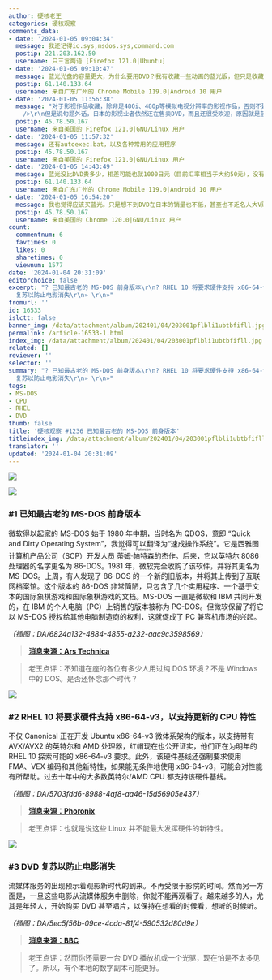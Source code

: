 ```yaml
---
author: 硬核老王
categories: 硬核观察
comments_data:
- date: '2024-01-05 09:04:34'
  message: 我还记得io.sys,msdos.sys,command.com
  postip: 221.203.162.50
  username: 只三言两语 [Firefox 121.0|Ubuntu]
- date: '2024-01-05 09:10:47'
  message: 蓝光光盘的容量更大，为什么要用DVD？我有收藏一些动画的蓝光版，但只是收藏，我没有也不打算买播放设备。
  postip: 61.140.133.64
  username: 来自广东广州的 Chrome Mobile 119.0|Android 10 用户
- date: '2024-01-05 11:56:38'
  message: "对于影视作品收藏，除非是480i、480p等模拟电视分辨率的影视作品，否则不建议用DVD。容量小，清晰度不高，不如收藏蓝光实在。<br />\r\n<br
    />\r\n但是说句题外话，日本的影视业者依然还在售卖DVD，而且还很受欢迎，原因就是蓝光价格高，DVD价格实惠。并且DVD最高支持720p画质，对于一些人来说也够了。"
  postip: 45.78.50.167
  username: 来自美国的 Firefox 121.0|GNU/Linux 用户
- date: '2024-01-05 11:57:32'
  message: 还有autoexec.bat，以及各种常用的应用程序
  postip: 45.78.50.167
  username: 来自美国的 Firefox 121.0|GNU/Linux 用户
- date: '2024-01-05 14:43:49'
  message: 蓝光没比DVD贵多少，相差可能也就1000日元（目前汇率相当于大约50元），没有理由不买蓝光。
  postip: 61.140.133.64
  username: 来自广东广州的 Chrome Mobile 119.0|Android 10 用户
- date: '2024-01-05 16:54:20'
  message: 我也觉得应该买蓝光。只是想不到DVD在日本的销量也不低，甚至也不乏名人大V购买，例如小说改编动画的原著作者。我感到很惊讶，这么有实力的小说家居然还只收藏DVD。
  postip: 45.78.50.167
  username: 来自美国的 Chrome 120.0|GNU/Linux 用户
count:
  commentnum: 6
  favtimes: 0
  likes: 0
  sharetimes: 0
  viewnum: 1577
date: '2024-01-04 20:31:09'
editorchoice: false
excerpt: "? 已知最古老的 MS-DOS 前身版本\r\n? RHEL 10 将要求硬件支持 x86-64-v3，以支持更新的 CPU 特性\r\n? DVD
  复苏以防止电影消失\r\n» \r\n»"
fromurl: ''
id: 16533
islctt: false
banner_img: /data/attachment/album/202401/04/203001pflbli1ubtbfifll.jpg
permalink: /article-16533-1.html
index_img: /data/attachment/album/202401/04/203001pflbli1ubtbfifll.jpg
related: []
reviewer: ''
selector: ''
summary: "? 已知最古老的 MS-DOS 前身版本\r\n? RHEL 10 将要求硬件支持 x86-64-v3，以支持更新的 CPU 特性\r\n? DVD
  复苏以防止电影消失\r\n» \r\n»"
tags:
- MS-DOS
- CPU
- RHEL
- DVD
thumb: false
title: '硬核观察 #1236 已知最古老的 MS-DOS 前身版本'
titleindex_img: /data/attachment/album/202401/04/203001pflbli1ubtbfifll.jpg
translator: ''
updated: '2024-01-04 20:31:09'
---
```


![](/data/attachment/album/202401/04/203001pflbli1ubtbfifll.jpg)


![](/data/attachment/album/202401/04/203011m132dccl666ru6ju.png)


### #1 已知最古老的 MS-DOS 前身版本


微软得以起家的 MS-DOS 始于 1980 年中期，当时名为 QDOS，意即 “Quick and Dirty Operating System”，我觉得可以翻译为“速成操作系统”。它是西雅图计算机产品公司（SCP）开发人员 <ruby> 蒂姆·帕特森 <rt>  Tim Paterson </rt></ruby>的杰作。后来，它以英特尔 8086 处理器的名字更名为 86-DOS。1981 年，微软完全收购了该软件，并将其更名为 MS-DOS。上周，有人发现了 86-DOS 的一个新的旧版本，并将其上传到了互联网档案馆。这个版本的 86-DOS 非常简陋，只包含了几个实用程序、一个基于文本的国际象棋游戏和国际象棋游戏的文档。MS-DOS 一直是微软和 IBM 共同开发的，在 IBM 的个人电脑（PC）上销售的版本被称为 PC-DOS。但微软保留了将它以 MS-DOS 授权给其他电脑制造商的权利，这就促成了 PC 兼容机市场的兴起。


*（插图：DA/6824a132-4884-4855-a232-aac9c3598569）*



> 
> **[消息来源：Ars Technica](https://arstechnica.com/gadgets/2024/01/the-oldest-known-version-of-ms-doss-predecessor-has-been-discovered-and-uploaded/)**
> 
> 
> 



> 
> 老王点评：不知道在座的各位有多少人用过纯 DOS 环境？不是 Windows 中的 DOS。是否还怀念那个时代？
> 
> 
> 


![](/data/attachment/album/202401/04/203026bgrlb4rg0vkgx99k.png)


### #2 RHEL 10 将要求硬件支持 x86-64-v3，以支持更新的 CPU 特性


不仅 Canonical 正在开发 Ubuntu x86-64-v3 微体系架构的版本，以支持带有 AVX/AVX2 的英特尔和 AMD 处理器，红帽现在也公开证实，他们正在为明年的 RHEL 10 探索可能的 x86-64-v3 要求。此外，该硬件基线还强制要求使用 FMA、VEX 编码和其他新特性，如果能无条件地使用 x86-64-v3，可能会对性能有所帮助。过去十年中的大多数英特尔/AMD CPU 都支持该硬件基线。


*（插图：DA/5703fdd6-8988-4af8-aa46-15d56905e437）*



> 
> **[消息来源：Phoronix](https://www.phoronix.com/news/RedHat-RHEL10-x86-64-v3-Explore)**
> 
> 
> 



> 
> 老王点评：也就是说这些 Linux 并不能最大发挥硬件的新特性。
> 
> 
> 


![](/data/attachment/album/202401/04/203051e6d2qdv55oeioxd0.png)


### #3 DVD 复苏以防止电影消失


流媒体服务的出现预示着观影新时代的到来。不再受限于影院的时间。然而另一方面是，一旦这些电影从流媒体服务中删除，你就不能再观看了。越来越多的人，尤其是年轻人，开始购买 DVD 甚至唱片，以保持在想看的时候看，想听的时候听。


*（插图：DA/5ec5f56b-09ce-4cda-81f4-590532d80d9e）*



> 
> **[消息来源：BBC](https://www.bbc.com/culture/article/20240102-oppenheimer-and-the-resurgence-of-blu-ray-and-dvds-were-now-in-the-age-of-streaming-anxiety)**
> 
> 
> 



> 
> 老王点评：然而你还需要一台 DVD 播放机或一个光驱，现在怕是不太多见了。所以，有个本地的数字副本可能更好。
> 
> 
>